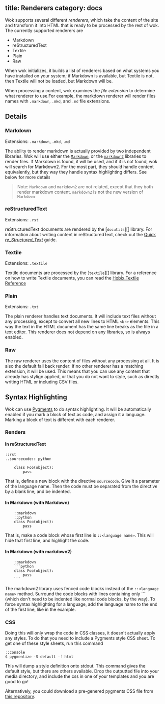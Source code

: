 title: Renderers
category: docs
---
Wok supports several different _renderers_, which take the content of the site
and transform it into HTML that is ready to be processed by the rest of wok.
The currently supported renderers are

- Markdown
- reStructuredText
- Textile
- Plain
- Raw

When wok initializes, it builds a list of renderers based on what systems you
have installed on your system; if Markdown is available, but Textile is not,
then Textile will not be loaded, but Markdown will be.

When processing a content, wok examines the _file extension_ to determine what
renderer to use.For example, the markdown renderer will render files names with
`.markdown`, `.mkd`, and `.md` file extensions.

Details
-------
### Markdown
Extensions: `.markdown`, `.mkd`, `.md`

The ability to render markdown is actually provided by two independent
libraries. Wok will use either the [`Markdown`][mkd], or the
[`markdown2`][mkd2] libraries to render files. If Markdown is found, it will be
used, and if it is not found, wok will search for Markdown2. For the most part,
they should handle content equivalently, but they way they handle syntax
highlighting differs. See below for more details

> Note: `Markdown` and `markdown2` are not related, except that they both
> render markdown content. `markdown2` is not the new version of `Markdown`

[mkd]: http://pypi.python.org/pypi/Markdown
[mkd2]: http://pypi.python.org/pypi/markdown2

### reStructuredText
Extensions: `.rst`

reStructuredText documents are rendered by the [`docutils`][] library. For
information about writing content in reStructuredText, check out the [Quick
_re_Structured_Text_][quickrst] guide.

[docutils]: http://pypi.python.org/pypi/docutils
[quickrst]: http://docutils.sourceforge.net/docs/user/rst/quickref.html

### Textile
Extensions: `.textile`

Textile documents are processed by the [`textile`][] library. For a reference
on how to write Textile documents, you can read the [Hobix Textile
Reference][txtguide]

[textile]: http://pypi.python.org/pypi/textile
[txtguide]: http://redcloth.org/hobix.com/textile/

### Plain
Extensions: `.txt`

The plain renderer handles text documents. It will include text files without
any processing, except to convert all new lines to HTML `<br>` elements. This
way the text in the HTML document has the same line breaks as the file in a
text editor. This renderer does not depend on any libraries, so is always
enabled.

### Raw
The raw renderer uses the content of files without any processing at all. It is
also the default fall back render: if no other renderer has a matching
extension, it will be used. This means that you can use any content that
already has stylign applied, or that you do not want to style, such as directly
writing HTML or including CSV files.

Syntax Highlighting
-------------------
Wok can use [Pygments][pyg] to do syntax highlighting. It will be automatically
enabled if you mark a block of text as code, and assign it a language. Marking
a block of text is different with each renderer.

[pyg]: http://pygments.org

### Renders

#### In reStructuredText

    ::rst
    ..sourcecode:: python

        class Foo(object):
            pass

That is, define a new block with the directive `sourcecode`. Give it a
parameter of the language name. Then the code must be separated from the
directive by a blank line, and be indented.

#### In Markdown (with Markdown)

        ::markdown
        ::python
        class Foo(object):
            pass

That is, make a code block whose first line is `::<language name>`. This will
hide that first line, and highlight the code.

#### In Markdown (with markdown2)

        ::markdown
        ```python
        class Foo(object):
            pass
        ```

The markdown2 library uses fenced code blocks instead of the `::<language
name>` method. Surround the code blocks with lines containing only \`\`\`
(which don't need to be indented like normal code blocks, by the way). To force
syntax highlighting for a language, add the language name to the end of the
first line, like in the example.

### CSS
Doing this will only wrap the code in CSS classes, it doesn't actually apply
any styles. To do that you need to include a Pygments style CSS sheet. To get
one of these style sheets, run this command

    ::console
    $ pygmentize -S default -f html

This will dump a style definition onto stdout. This command gives the default
style, but there are others available. Drop the outputted file into your media
directory, and include the css in one of your templates and you are good to go!

Alternatively, you could download a pre-genered pygments CSS file from [this
repository][pygcss].

[pygcss]: https://github.com/Anomareh/pygments-styles-dump
